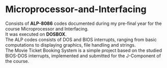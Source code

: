 # Microprocessor-and-Interfacing
Consists of <b>ALP-8086</b> codes documented during my pre-final year for the course Microprocessor and Interfacing.<br/>
It was executed on <b>DOSBOX</b>.<br/>
The ALP codes consists of DOS and BIOS interrupts, ranging from basic computations to displaying graphics, file handling and strings.<br/>
The Movie Ticket Booking System is a simple project based on the studied BIOS-DOS interrupts, implemented and submitted for the J-Component of the course.<br/>
